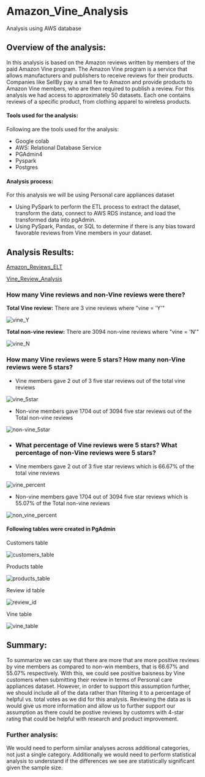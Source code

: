 # Amazon_Vine_Analysis
Analysis using AWS database

## Overview of the analysis:

In this analysis is based on the Amazon reviews written by members of the paid Amazon Vine program. The Amazon Vine program is a service that allows manufacturers and publishers to receive reviews for their products. Companies like SellBy pay a small fee to Amazon and provide products to Amazon Vine members, who are then required to publish a review. For this analysis we had access to approximately 50 datasets. Each one contains reviews of a specific product, from clothing apparel to wireless products. 

#### Tools used for the analysis:
Following are the tools used for the analysis:
- Google colab 
- AWS: Relational Database Service
- PGAdmin4
- Pyspark
- Postgres

#### Analysis process:
For this analysis we will be using Personal care appliances dataset
- Using PySpark to perform the ETL process to extract the dataset, transform the data, connect to AWS RDS instance, and load the transformed data into pgAdmin. 
- Using PySpark, Pandas, or SQL to determine if there is any bias toward favorable reviews from Vine members in your dataset.


## Analysis Results: 

[Amazon_Reviews_ELT](Amazon_Reviews_ELT.ipynb)

[Vine_Review_Analysis](Vine_Review_Analysis
)
### How many Vine reviews and non-Vine reviews were there?

**Total Vine review:** There are 3 vine reviews where "vine = 'Y'"

![vine_Y](https://user-images.githubusercontent.com/111251560/208995301-c5d196f2-90c4-4374-b564-f40b4dd6fda9.png)

**Total non-vine review:** There are 3094 non-vine reviews where "vine = 'N'"

![vine_N](https://user-images.githubusercontent.com/111251560/208997094-3f43d5eb-7fe2-42c1-b1a6-2229b1a3aa78.png)


### How many Vine reviews were 5 stars? How many non-Vine reviews were 5 stars?
- Vine members gave 2 out of 3 five star reviews out of the total vine reviews

![vine_5star](https://user-images.githubusercontent.com/111251560/209001080-c2ea4589-9b99-4d33-b3ee-2500f29b113e.png)

- Non-vine members gave 1704 out of 3094 five star reviews out of the Total non-vine reviews
 
![non-vine_5star](https://user-images.githubusercontent.com/111251560/209001130-697c9efc-1383-4b82-bd16-41182d5e7733.png)

- ### What percentage of Vine reviews were 5 stars? What percentage of non-Vine reviews were 5 stars?

- Vine members gave 2 out of 3 five star reviews which is 66.67% of the total vine reviews

![vine_percent](https://user-images.githubusercontent.com/111251560/209000571-b6efc8e5-f1f9-4464-b9c5-238e2d8f4e2d.png)

- Non-vine members gave 1704 out of 3094 five star reviews which is 55.07% of the Total non-vine reviews
 
 ![non_vine_percent](https://user-images.githubusercontent.com/111251560/209000597-27894672-8b06-4cef-96d0-43592ce488d1.png)


#### Following tables were created in PgAdmin

Customers table

![customers_table](https://user-images.githubusercontent.com/111251560/209004466-6f55e3a1-02db-4698-be1a-1f190b147483.png)

Products table

![products_table](https://user-images.githubusercontent.com/111251560/209004470-40b87797-fbce-44db-9c93-1af36278e87a.png)

Review id table

![review_id](https://user-images.githubusercontent.com/111251560/209004526-810b885a-5f36-4a32-964e-c524cf5daa53.png)

Vine table

![vine_table](https://user-images.githubusercontent.com/111251560/209004484-63a8f8e0-ed04-4dfe-8e33-c1d58aa0679b.png)



## Summary: 

To summarize we can say that there are more that are more positive reviews by vine members as compared to non-win members, that is 66.67% and 55.07% respectively. With this, we could see positive baisness by Vine customers when submitting their review in terms of Personal care appliances dataset. However, in order to support this assumption further, we should include all of the data rather than filtering it to a percentage of helpful vs. total votes as we did for this analysis. Reviewing the data as is would give us more information and allow us to further support our assumption as there could be postive reviews by customrs with 4-star rating that could be helpful with research and product improvement.
 
### Further analysis:
We would need to perform similar analyses across additional categories, not just a single category. Additionally we would need to perform statistical analysis to understand if the differences we see are statistically significant given the sample size.
